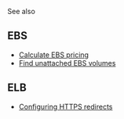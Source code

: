 See also <?add topic='AWS Lambda'?> <?add topic='S3'?>

## EBS

- [Calculate EBS pricing](https://www.reddit.com/r/aws/comments/90j5zy/programmaticaly_get_price_of_ebs_volumes/)
- [Find unattached EBS volumes](https://www.reddit.com/r/devops/comments/9156d4/find_unattached_aws_ebs_volumes/)

## ELB

- [Configuring HTTPS redirects](https://aws.amazon.com/about-aws/whats-new/2018/07/elastic-load-balancing-announces-support-for-redirects-and-fixed-responses-for-application-load-balancer/)
